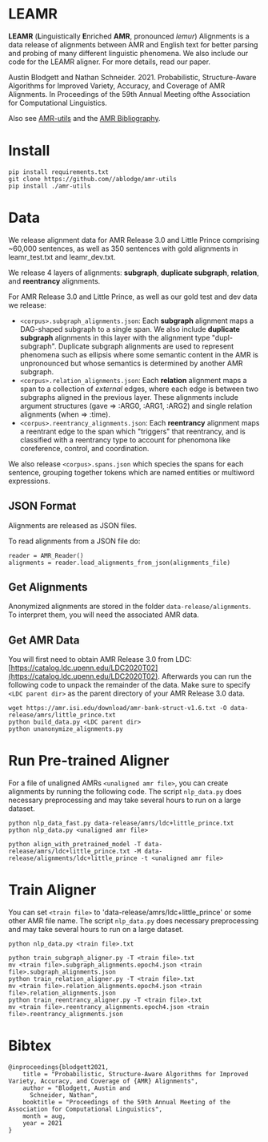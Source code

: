 # LEAMR 

**LEAMR** (**L**inguistically **E**nriched **AMR**, pronounced _lemur_) Alignments is a data release of alignments between AMR and English text for better parsing and probing of many different linguistic phenomena. We also include our code for the LEAMR aligner. For more details, read our paper.

Austin Blodgett and Nathan Schneider. 2021. Probabilistic, Structure-Aware Algorithms for Improved Variety, Accuracy, and Coverage of AMR Alignments. In Proceedings of the 59th Annual Meeting ofthe Association for Computational Linguistics.

Also see [AMR-utils](https://github.com/ablodge/amr-utils) and the [AMR Bibliography](https://nert-nlp.github.io/AMR-Bibliography/).


# Install

```
pip install requirements.txt
git clone https://github.com//ablodge/amr-utils
pip install ./amr-utils
```

# Data

We release alignment data for AMR Release 3.0 and Little Prince comprising ~60,000 sentences,
as well as 350 sentences with gold alignments in leamr_test.txt and leamr_dev.txt.

We release 4 layers of alignments: **subgraph**, **duplicate subgraph**, **relation**, and **reentrancy** alignments. 

For AMR Release 3.0 and Little Prince, as well as our gold test and dev data we release:

- `<corpus>.subgraph_alignments.json`: Each **subgraph** alignment maps a DAG-shaped subgraph to a single span. We also include **duplicate subgraph** alignments in this layer with the alignment type "dupl-subgraph". Duplicate subgraph alignments are used to represent phenomena such as ellipsis where some semantic content in the AMR is unpronounced but whose semantics is determined by another AMR subgraph.
- `<corpus>.relation_alignments.json`: Each **relation** alignment maps a span to a collection of _external_ edges, where each edge is between two subgraphs aligned in the previous layer. These alignments include argument structures (gave => :ARG0, :ARG1, :ARG2) and single relation alignments (when => :time).
- `<corpus>.reentrancy_alignments.json`: Each **reentrancy** alignment maps a reentrant edge to the span which "triggers" that reentrancy, and is classified with a reentrancy type to account for phenomona like coreference, control, and coordination. 


We also release `<corpus>.spans.json` which species the spans for each sentence, grouping together tokens which are named entities or multiword expressions.


## JSON Format
Alignments are released as JSON files.

To read alignments from a JSON file do:
```
reader = AMR_Reader()
alignments = reader.load_alignments_from_json(alignments_file)
```


## Get Alignments
Anonymized alignments are stored in the folder `data-release/alignments`. To interpret them, you will need the associated AMR data.


## Get AMR Data
You will first need to obtain AMR Release 3.0 from LDC: [https://catalog.ldc.upenn.edu/LDC2020T02](https://catalog.ldc.upenn.edu/LDC2020T02). Afterwards you can run the following code to unpack the remainder of the data. Make sure to specify `<LDC parent dir>` as the parent directory of your AMR Release 3.0 data.

```
wget https://amr.isi.edu/download/amr-bank-struct-v1.6.txt -O data-release/amrs/little_prince.txt
python build_data.py <LDC parent dir>
python unanonymize_alignments.py
```


# Run Pre-trained Aligner
For a file of unaligned AMRs `<unaligned amr file>`, you can create alignments by running the following code. The script `nlp_data.py` does necessary preprocessing and may take several hours to run on a large dataset.

```
python nlp_data_fast.py data-release/amrs/ldc+little_prince.txt
python nlp_data.py <unaligned amr file>

python align_with_pretrained_model -T data-release/amrs/ldc+little_prince.txt -M data-release/alignments/ldc+little_prince -t <unaligned amr file>
```

# Train Aligner
You can set `<train file>` to 'data-release/amrs/ldc+little_prince' or some other AMR file name. The script `nlp_data.py` does necessary preprocessing and may take several hours to run on a large dataset.

```
python nlp_data.py <train file>.txt

python train_subgraph_aligner.py -T <train file>.txt
mv <train file>.subgraph_alignments.epoch4.json <train file>.subgraph_alignments.json 
python train_relation_aligner.py -T <train file>.txt
mv <train file>.relation_alignments.epoch4.json <train file>.relation_alignments.json 
python train_reentrancy_aligner.py -T <train file>.txt
mv <train file>.reentrancy_alignments.epoch4.json <train file>.reentrancy_alignments.json 
```

# Bibtex
```
@inproceedings{blodgett2021,
    title = "Probabilistic, Structure-Aware Algorithms for Improved Variety, Accuracy, and Coverage of {AMR} Alignments",
    author = "Blodgett, Austin and
      Schneider, Nathan",
    booktitle = "Proceedings of the 59th Annual Meeting of the Association for Computational Linguistics",
    month = aug,
    year = 2021
}
```
